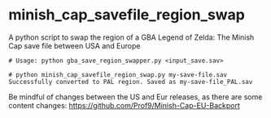 # minish_cap_savefile_region_swap
A python script to swap the region of a GBA Legend of Zelda: The Minish Cap save file between USA and Europe

```
# Usage: python gba_save_region_swapper.py <input_save.sav>

# python minish_cap_savefile_region_swap.py my-save-file.sav
Successfully converted to PAL region. Saved as my-save-file_PAL.sav
```

Be mindful of changes between the US and Eur releases, as there are some content changes:
https://github.com/Prof9/Minish-Cap-EU-Backport
